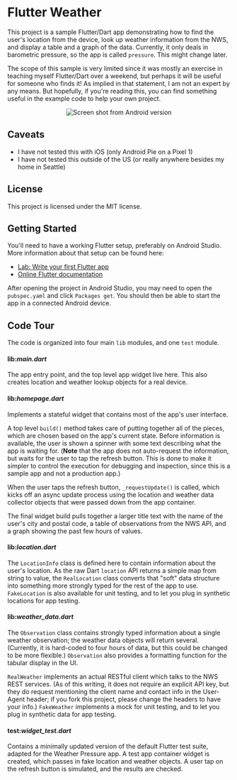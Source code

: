 # Flutter Weather

This project is a sample Flutter/Dart app demonstrating how to find the
user's location from the device, look up weather information from the
NWS, and display a table and a graph of the data. Currently, it only
deals in barometric pressure, so the app is called `pressure`. This
might change later.

The scope of this sample is very limited since it was mostly an exercise
in teaching myself Flutter/Dart over a weekend, but perhaps it will be
useful for someone who finds it! As implied in that statement, I am
not an expert by any means. But hopefully, if you're reading this, you
can find something useful in the example code to help your own project.

<p align="center">
  <img src="https://github.com/kayateia/flutter-weather/blob/master/screenshot.png?raw=true" alt="Screen shot from Android version"/>
</p>

## Caveats

* I have not tested this with iOS (only Android Pie on a Pixel 1)
* I have not tested this outside of the US (or really anywhere besides
my home in Seattle)

## License

This project is licensed under the MIT license.

## Getting Started

You'll need to have a working Flutter setup, preferably on Android
Studio. More information about that setup can be found here:

- [Lab: Write your first Flutter app](https://flutter.io/docs/get-started/codelab)
- [Online Flutter documentation](https://flutter.io/docs)

After opening the project in Android Studio, you may need to open the
`pubspec.yaml` and click `Packages get`. You should then be able to
start the app in a connected Android device.

## Code Tour

The code is organized into four main `lib` modules, and one `test` module.

#### lib:_main.dart_

The app entry point, and the top level app widget live here. This also
creates location and weather lookup objects for a real device.

#### lib:_homepage.dart_

Implements a stateful widget that contains most of the app's user interface.

A top level `build()` method takes care of putting together all of the
pieces, which are chosen based on the app's current state. Before
information is available, the user is shown a spinner with some text
describing what the app is waiting for. (**Note** that the app does not
auto-request the information, but waits for the user to tap the refresh
button. This is done to make it simpler to control the execution for
debugging and inspection, since this is a sample app and not a production
app.)

When the user taps the refresh button, `_requestUpdate()` is called,
which kicks off an async update process using the location and weather
data collector objects that were passed down from the app container.

The final widget build pulls together a larger title text with the
name of the user's city and postal code, a table of observations from
the NWS API, and a graph showing the past few hours of values.

#### lib:_location.dart_

The `LocationInfo` class is defined here to contain information about
the user's location. As the raw Dart `location` API returns a simple
map from string to value, the `RealLocation` class converts that "soft"
data structure into something more strongly typed for the rest of the
app to use. `FakeLocation` is also available for unit testing, and to
let you plug in synthetic locations for app testing.

#### lib:_weather_data.dart_

The `Observation` class contains strongly typed information about a
single weather observation; the weather data objects will return
several. (Currently, it is hard-coded to four hours of data, but this
could be changed to be more flexible.) `Observation` also provides a
formatting function for the tabular display in the UI.

`RealWeather` implements an actual RESTful client which talks to the NWS
REST services. (As of this writing, it does not require an explicit
API key, but they do request mentioning the client name and contact
info in the User-Agent header; if you fork this project, please change
the headers to have your info.) `FakeWeather` implements a mock for
unit testing, and to let you plug in synthetic data for app testing.

#### test:_widget\_test.dart_

Contains a minimally updated version of the default Flutter test suite,
adapted for the Weather Pressure app. A test app container widget is
created, which passes in fake location and weather objects. A user
tap on the refresh button is simulated, and the results are checked.
 
